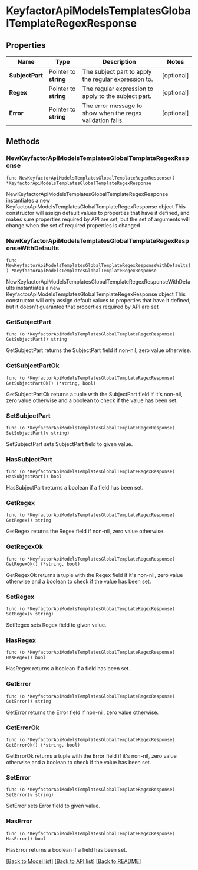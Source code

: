 # KeyfactorApiModelsTemplatesGlobalTemplateRegexResponse

## Properties

Name | Type | Description | Notes
------------ | ------------- | ------------- | -------------
**SubjectPart** | Pointer to **string** | The subject part to apply the regular expression to. | [optional] 
**Regex** | Pointer to **string** | The regular expression to apply to the subject part. | [optional] 
**Error** | Pointer to **string** | The error message to show when the regex validation fails. | [optional] 

## Methods

### NewKeyfactorApiModelsTemplatesGlobalTemplateRegexResponse

`func NewKeyfactorApiModelsTemplatesGlobalTemplateRegexResponse() *KeyfactorApiModelsTemplatesGlobalTemplateRegexResponse`

NewKeyfactorApiModelsTemplatesGlobalTemplateRegexResponse instantiates a new KeyfactorApiModelsTemplatesGlobalTemplateRegexResponse object
This constructor will assign default values to properties that have it defined,
and makes sure properties required by API are set, but the set of arguments
will change when the set of required properties is changed

### NewKeyfactorApiModelsTemplatesGlobalTemplateRegexResponseWithDefaults

`func NewKeyfactorApiModelsTemplatesGlobalTemplateRegexResponseWithDefaults() *KeyfactorApiModelsTemplatesGlobalTemplateRegexResponse`

NewKeyfactorApiModelsTemplatesGlobalTemplateRegexResponseWithDefaults instantiates a new KeyfactorApiModelsTemplatesGlobalTemplateRegexResponse object
This constructor will only assign default values to properties that have it defined,
but it doesn't guarantee that properties required by API are set

### GetSubjectPart

`func (o *KeyfactorApiModelsTemplatesGlobalTemplateRegexResponse) GetSubjectPart() string`

GetSubjectPart returns the SubjectPart field if non-nil, zero value otherwise.

### GetSubjectPartOk

`func (o *KeyfactorApiModelsTemplatesGlobalTemplateRegexResponse) GetSubjectPartOk() (*string, bool)`

GetSubjectPartOk returns a tuple with the SubjectPart field if it's non-nil, zero value otherwise
and a boolean to check if the value has been set.

### SetSubjectPart

`func (o *KeyfactorApiModelsTemplatesGlobalTemplateRegexResponse) SetSubjectPart(v string)`

SetSubjectPart sets SubjectPart field to given value.

### HasSubjectPart

`func (o *KeyfactorApiModelsTemplatesGlobalTemplateRegexResponse) HasSubjectPart() bool`

HasSubjectPart returns a boolean if a field has been set.

### GetRegex

`func (o *KeyfactorApiModelsTemplatesGlobalTemplateRegexResponse) GetRegex() string`

GetRegex returns the Regex field if non-nil, zero value otherwise.

### GetRegexOk

`func (o *KeyfactorApiModelsTemplatesGlobalTemplateRegexResponse) GetRegexOk() (*string, bool)`

GetRegexOk returns a tuple with the Regex field if it's non-nil, zero value otherwise
and a boolean to check if the value has been set.

### SetRegex

`func (o *KeyfactorApiModelsTemplatesGlobalTemplateRegexResponse) SetRegex(v string)`

SetRegex sets Regex field to given value.

### HasRegex

`func (o *KeyfactorApiModelsTemplatesGlobalTemplateRegexResponse) HasRegex() bool`

HasRegex returns a boolean if a field has been set.

### GetError

`func (o *KeyfactorApiModelsTemplatesGlobalTemplateRegexResponse) GetError() string`

GetError returns the Error field if non-nil, zero value otherwise.

### GetErrorOk

`func (o *KeyfactorApiModelsTemplatesGlobalTemplateRegexResponse) GetErrorOk() (*string, bool)`

GetErrorOk returns a tuple with the Error field if it's non-nil, zero value otherwise
and a boolean to check if the value has been set.

### SetError

`func (o *KeyfactorApiModelsTemplatesGlobalTemplateRegexResponse) SetError(v string)`

SetError sets Error field to given value.

### HasError

`func (o *KeyfactorApiModelsTemplatesGlobalTemplateRegexResponse) HasError() bool`

HasError returns a boolean if a field has been set.


[[Back to Model list]](../README.md#documentation-for-models) [[Back to API list]](../README.md#documentation-for-api-endpoints) [[Back to README]](../README.md)


